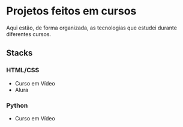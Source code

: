 # Projetos feitos em cursos

Aqui estão, de forma organizada, as tecnologias que estudei durante diferentes cursos.

## Stacks

### HTML/CSS
- Curso em Vídeo
- Alura

### Python
- Curso em Vídeo
